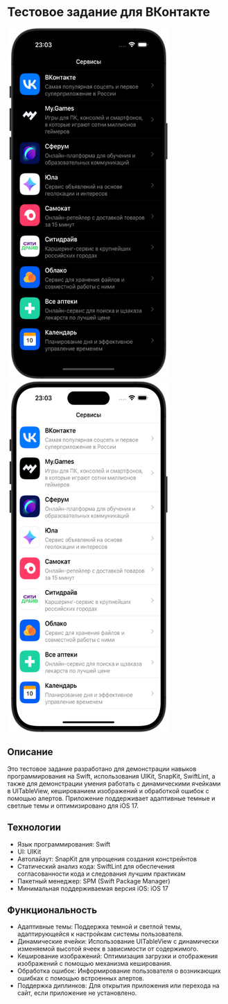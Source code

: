 # Тестовое задание для ВКонтакте

<img src="VkServicesApp/Resources/Screens/ServiceDarkTheme.png" alt="Логотип" width="375" height="812"> <img src="VkServicesApp/Resources/Screens/ServiceLightTheme.png" alt="Логотип" width="375" height="812">

## Описание

Это тестовое задание разработано для демонстрации навыков программирования на Swift, использования UIKit, SnapKit, SwiftLint, а также для демонстрации умения работать с динамическими ячейками в UITableView, кешированием изображений и обработкой ошибок с помощью алертов. Приложение поддерживает адаптивные темные и светлые темы и оптимизировано для iOS 17.

## Технологии

- Язык программирования: Swift
- UI: UIKit
- Автолайаут: SnapKit для упрощения создания констрейнтов
- Статический анализ кода: SwiftLint для обеспечения согласованности кода и следования лучшим практикам
- Пакетный менеджер: SPM (Swift Package Manager)
- Минимальная поддерживаемая версия iOS: iOS 17

## Функциональность

- Адаптивные темы: Поддержка темной и светлой темы, адаптирующейся к настройкам системы пользователя.
- Динамические ячейки: Использование UITableView с динамически изменяемой высотой ячеек в зависимости от содержимого.
- Кеширование изображений: Оптимизация загрузки и отображения изображений с помощью механизма кеширования.
- Обработка ошибок: Информирование пользователя о возникающих ошибках с помощью встроенных алертов.
- Поддержка диплинков: Для открытия приложения или перехода на сайт, если приложение не установлено.

